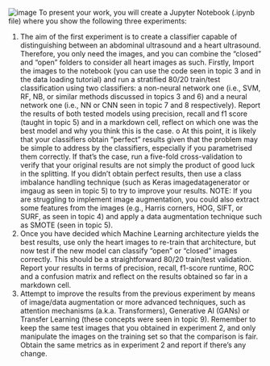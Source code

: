 ![image](https://github.com/Akashsinghpanwar/datascience-Nd-machine-laerning-project/assets/77565526/f11b9150-0a1e-4364-97e5-9f0b76c2c432)
To present your work, you will create a Jupyter Notebook (.ipynb file) where you show the following three experiments:
1.	The aim of the first experiment is to create a classifier capable of distinguishing between an abdominal ultrasound and a heart ultrasound. Therefore, you only need the images, and you can combine the “closed” and “open” folders to consider all heart images as such. Firstly, Import the images to the notebook (you can use the code seen in topic 3 and in the data loading tutorial) and run a stratified 80/20 train/test classification using two classifiers: a non-neural network one (i.e., SVM, RF, NB, or similar methods discussed in topics 3 and 6) and a neural network one (i.e., NN or CNN seen in topic 7 and 8 respectively). Report the results of both tested models using precision, recall and f1 score (taught in topic 5) and in a markdown cell, reflect on which one was the best model and why you think this is the case.
o	At this point, it is likely that your classifiers obtain “perfect” results given that the problem may be simple to address by the classifiers, especially if you parametrised them correctly. If that’s the case, run a five-fold cross-validation to verify that your original results are not simply the product of good luck in the splitting. If you didn’t obtain perfect results, then use a class imbalance handling technique (such as Keras imagedatagenerator or imgaug as seen in topic 5) to try to improve your results.
NOTE: If you are struggling to implement image augmentation, you could also extract some features from the images (e.g., Harris corners, HOG, SIFT, or SURF, as seen in topic 4) and apply a data augmentation technique such as SMOTE (seen in topic 5).
2.	Once you have decided which Machine Learning architecture yields the best results, use only the heart images to re-train that architecture, but now test if the new model can classify “open” or “closed” images correctly. This should be a straightforward 80/20 train/test validation. Report your results in terms of precision, recall, f1-score runtime, ROC and a confusion matrix and reflect on the results obtained so far in a markdown cell.
3.	Attempt to improve the results from the previous experiment by means of image/data augmentation or more advanced techniques, such as attention mechanisms (a.k.a. Transformers), Generative AI (GANs) or Transfer Learning (these concepts were seen in topic 9). Remember to keep the same test images that you obtained in experiment 2, and only manipulate the images on the training set so that the comparison is fair. Obtain the same metrics as in experiment 2 and report if there’s any change.

